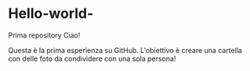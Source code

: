 # Hello-world-
Prima repository
Ciao! 

Questa è la prima esperienza su GitHub. L'obiettivo è creare una cartella con delle foto da condividere con una sola persona!
